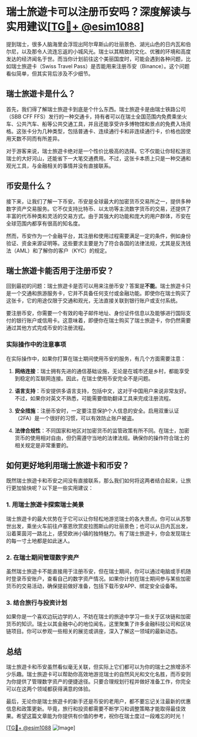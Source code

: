 # 瑞士旅遊卡可以注册币安吗？深度解读与实用建议[[TG💪+ @esim1088](https://t.me/s/esim1088)]

提到瑞士，很多人脑海里会浮现出阿尔卑斯山的壮丽景色、湖光山色的日内瓦和伯尔尼，以及那令人流连忘返的小城风光。瑞士以其精致的文化、优雅的环境和高度发达的经济闻名于世。而当你计划前往这个美丽国度时，可能会遇到各种问题，比如瑞士旅遊卡（Swiss Travel Pass）是否能用来注册币安（Binance）。这个问题看似简单，但其实背后涉及不少细节。

## 瑞士旅遊卡是什么？

首先，我们得了解瑞士旅遊卡到底是个什么东西。瑞士旅遊卡是由瑞士铁路公司（SBB CFF FFS）发行的一种交通卡，持有者可以在瑞士全国范围内免费乘坐火车、公共汽车、船等公共交通工具，并且还能享受许多博物馆和景点的免费入场资格。这张卡分为几种类型，包括普通卡、连续通行卡和非连续通行卡，价格也因使用天数不同而有所差异。

对于游客来说，瑞士旅遊卡绝对是一个性价比极高的选择。它不仅能让你轻松游览瑞士的大好河山，还能省下一大笔交通费用。不过，这张卡本质上只是一种交通和观光工具，与金融相关的事情并没有直接联系。

## 币安是什么？

接下来，让我们了解一下币安。币安是全球最大的加密货币交易所之一，提供多种数字资产交易服务。它不仅支持比特币、以太坊等主流数字货币的交易，还提供了丰富的代币种类和灵活的交易方式。由于其强大的功能和庞大的用户群体，币安在全球范围内都享有很高的知名度。

然而，币安作为一个金融平台，其注册和使用过程需要满足一定的条件，例如身份验证、资金来源证明等。这些要求主要是为了符合各国的法律法规，尤其是反洗钱法（AML）和了解你的客户（KYC）的规定。

## 瑞士旅遊卡能否用于注册币安？

回到最初的问题：瑞士旅遊卡是否可以用来注册币安？答案是**不能**。瑞士旅遊卡只是一个交通和旅游服务卡，它并不具备任何支付或金融功能。即使你在瑞士购买了这张卡，它的用途仅限于交通和观光，无法直接关联到银行账户或支付系统。

要注册币安，你需要一个有效的电子邮件地址、身份证件信息以及能够进行国际支付的银行账户或信用卡。这意味着，即便你在瑞士购买了瑞士旅遊卡，你仍然需要通过其他方式完成币安的注册流程。

### 实际操作中的注意事项

在实际操作中，如果你打算在瑞士期间使用币安的服务，有几个方面需要注意：

1. **网络连接**：瑞士拥有先进的通信基础设施，无论是在城市还是乡村，都能享受到稳定的互联网连接。因此，在瑞士使用币安完全不是问题。
   
2. **语言支持**：币安提供多语言支持，包括中文，这对于中国用户来说非常友好。不过，如果你对英文不熟悉，可能需要借助翻译工具来完成注册流程。

3. **安全措施**：注册币安时，一定要注意保护个人信息的安全。启用双重认证（2FA）是一个很好的习惯，可以有效防止账户被盗。

4. **法律合规性**：不同国家和地区对加密货币的监管政策有所不同。在瑞士，加密货币的使用相对自由，但仍需遵守当地的法律法规。确保你的操作符合瑞士的相关规定是非常重要的。

## 如何更好地利用瑞士旅遊卡和币安？

既然瑞士旅遊卡和币安之间没有直接联系，那么我们如何将这两者结合起来，让旅行更加愉快呢？以下是一些实用建议：

### 1. 用瑞士旅遊卡探索瑞士美景

瑞士旅遊卡的最大优势在于它可以让你轻松地游览瑞士的各大景点。你可以从苏黎世出发，乘坐火车前往卢塞恩欣赏皮拉图斯山的壮丽景色；也可以从日内瓦出发，沿着莱茵河一路北上，感受欧洲小镇的独特魅力。有了瑞士旅遊卡，你会发现瑞士的每一寸土地都是如此迷人。

### 2. 在瑞士期间管理数字资产

虽然瑞士旅遊卡不能直接用于注册币安，但在瑞士期间，你可以通过电脑或手机随时登录币安账户，查看自己的数字资产情况。如果你计划在瑞士期间参与某些加密货币的交易活动，确保提前做好准备，包括下载币安APP、绑定安全设备等。

### 3. 结合旅行与投资计划

如果你是一个喜欢边玩边学的人，不妨在瑞士的旅途中学习一些关于区块链和加密货币的知识。瑞士以其金融中心的地位闻名，这里聚集了许多金融科技公司和区块链项目。你可以参观一些相关的展览或讲座，深入了解这一领域的最新动态。

## 总结

瑞士旅遊卡和币安虽然看似毫无关联，但实际上它们都可以为你的瑞士之旅增添不少乐趣。瑞士旅遊卡可以帮助你高效地游览瑞士的自然风光和文化名胜，而币安则为你提供了管理数字资产的便捷途径。只要合理规划行程并做好准备工作，你完全可以在这两个领域都获得满意的体验。

最后，无论你是瑞士旅遊卡的新手还是币安的老用户，都不要忘记关注最新的优惠信息和政策更新。毕竟，旅行和投资都需要不断学习和调整策略才能取得最佳效果。希望这篇文章能为你提供有价值的参考，祝你在瑞士度过一段难忘的时光！

[[TG💪+ @esim1088](https://t.me/s/esim1088) ![Image](https://i.postimg.cc/4NQfJmqS/Snipaste-2025-05-13-00-14-12.png)]